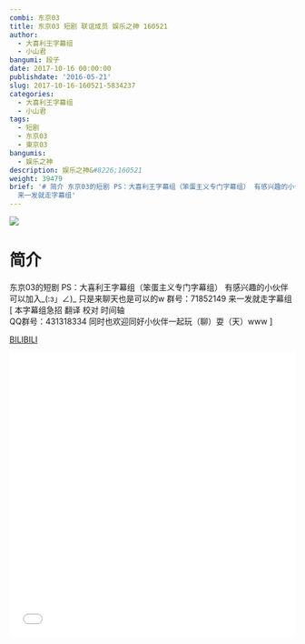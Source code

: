 ```yaml
---
combi: 东京03
title: 东京03 短剧 联谊成员 娱乐之神 160521
author:
  - 大喜利王字幕组
  - 小山君
bangumi: 段子
date: 2017-10-16 00:00:00
publishdate: '2016-05-21'
slug: 2017-10-16-160521-5834237
categories:
  - 大喜利王字幕组
  - 小山君
tags:
  - 短剧
  - 东京03
  - 東京03
bangumis:
  - 娱乐之神
description: 娱乐之神&#8226;160521
weight: 39479
brief: '# 简介 东京03的短剧 PS：大喜利王字幕组（笨蛋主义专门字幕组） 有感兴趣的小伙伴可以加入_(:з」∠)_ 只是来聊天也是可以的w 群号：71852149
  来一发就走字幕组'
---
```


![](https://i.imgur.com/jFszAbf.jpg)

# 简介  
东京03的短剧 PS：大喜利王字幕组（笨蛋主义专门字幕组） 
有感兴趣的小伙伴可以加入_(:з」∠)_  只是来聊天也是可以的w
群号：71852149
来一发就走字幕组
 [ 本字幕组急招 翻译 校对 时间轴   
QQ群号：431318334 同时也欢迎同好小伙伴一起玩（聊）耍（天）www ]

  [BILIBILI](https://www.bilibili.com/video/av5834237/)


<div class="vcontainer">  <iframe class='video' src="//www.bilibili.com/blackboard/player.html?aid=5834237" width="100%" height="500" frameborder="0" allowfullscreen="allowfullscreen"></iframe></div>
